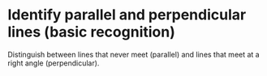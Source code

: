 # Identify parallel and perpendicular lines (basic recognition)

Distinguish between lines that never meet (parallel) and lines that meet at a right angle (perpendicular).
